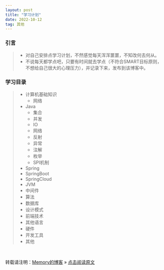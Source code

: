 ```yaml
---
layout: post
title: "学习计划"
date: 2022-10-12
tag: 其他
---
```

### 引言

> * 对自己安排点学习计划，不然感觉每天浑浑噩噩，不知改何去何从。  
> * 不说每天都学点吧，只要有时间就去学点（不符合SMART目标原则，不想给自己很大的心理压力），并记录下来，发布到该博客中。

### 学习目录

> * 计算机基础知识
>   - 网络
> * Java
>   - 集合
>   - 并发
>   - IO
>   - 网络
>   - 反射
>   - 异常
>   - 注解
>   - 枚举
>   - SPI机制
> * Spring
> * SpringBoot
> * SpringCloud
> * JVM
> * 中间件
> * 算法
> * 数据库
> * 设计模式
> * 前端技术
> * 其他语言
> * 硬件
> * 开发工具
> * 其他

<br>

转载请注明：[Memory的博客](https://www.shendonghai.com) » [点击阅读原文](https://www.shendonghai.com/2022/10/%E5%AD%A6%E4%B9%A0%E8%AE%A1%E5%88%92/) 
